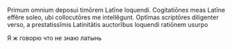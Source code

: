 Primum omnium deposui timōrem Latīne loquendi. Cogitatiōnes meas Latīne effĕre soleo, ubi collocutōres me intellĕgunt. Optĭmas scriptōres diligenter verso, a prestatissĭmis Latinitātis auctorĭbus loquendi ratiōnem usurpo

Я ж говорю что не знаю латынь
